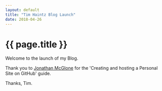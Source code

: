 ```yaml
---
layout: default
title: "Tim Haintz Blog Launch"
date: 2018-04-26
---
```

<h1>{{ page.title }}</h1>

Welcome to the launch of my Blog.

Thank you to [Jonathan McGlone](http://jmcglone.com/guides/github-pages/) for the 'Creating and hosting a Personal Site on GitHub' guide.

Thanks, Tim.
